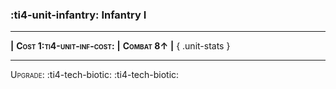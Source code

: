 ### :ti4-unit-infantry: **Infantry I**

---

__|__ <span style="font-variant:small-caps;white-space: nowrap;">**Cost 1:ti4-unit-inf-cost:**</span> __|__ <span style="font-variant:small-caps;white-space: nowrap;">**Combat 8↑**</span> __|__
{ .unit-stats }

---

<span style="font-variant:small-caps;">Upgrade</span>: :ti4-tech-biotic: :ti4-tech-biotic:
